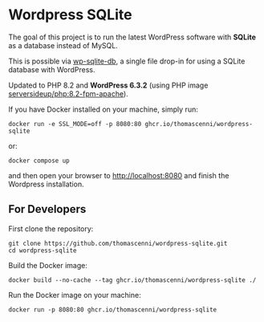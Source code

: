 # Wordpress SQLite

The goal of this project is to run the latest WordPress software with **SQLite** as a database instead of MySQL.

This is possible via [wp-sqlite-db](https://github.com/aaemnnosttv/wp-sqlite-db), a single file drop-in for using a SQLite database with WordPress.

Updated to PHP 8.2 and **WordPress 6.3.2** (using PHP image [serversideup/php:8.2-fpm-apache](https://github.com/serversideup/docker-php)).

If you have Docker installed on your machine, simply run:

```
docker run -e SSL_MODE=off -p 8080:80 ghcr.io/thomascenni/wordpress-sqlite
```

or:

```
docker compose up
```

and then open your browser to [http://localhost:8080](http://localhost:8080) and finish the Wordpress installation.

## For Developers

First clone the repository:

```
git clone https://github.com/thomascenni/wordpress-sqlite.git
cd wordpress-sqlite
```

Build the Docker image:

```
docker build --no-cache --tag ghcr.io/thomascenni/wordpress-sqlite ./
```

Run the Docker image on your machine:

```
docker run -p 8080:80 ghcr.io/thomascenni/wordpress-sqlite
```

